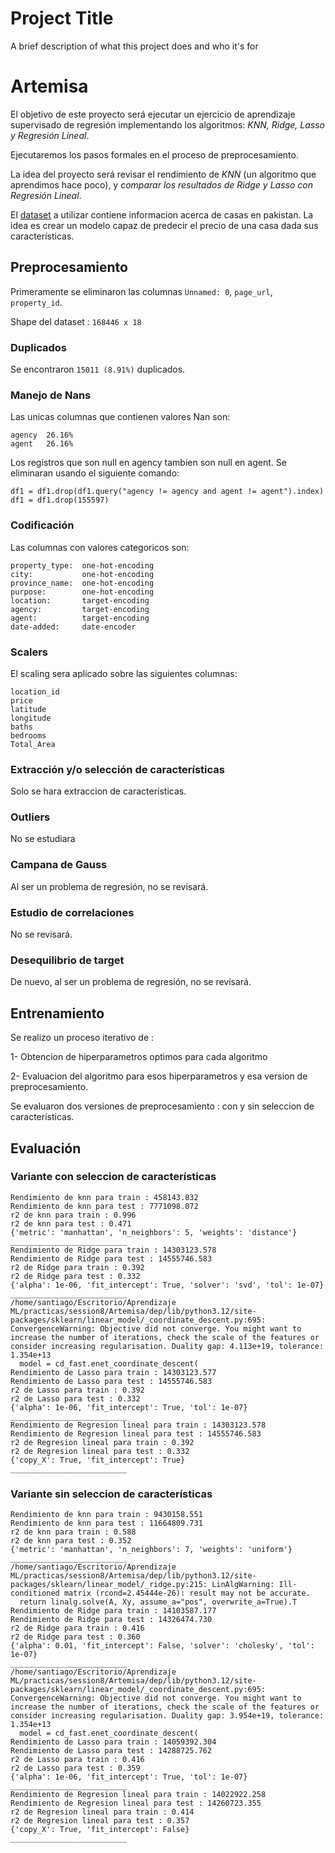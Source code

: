 
# Project Title

A brief description of what this project does and who it's for

# Artemisa

El objetivo de este proyecto será ejecutar un ejercicio de aprendizaje supervisado de regresión implementando los algoritmos: *KNN, Ridge, Lasso y Regresión Lineal*.

Ejecutaremos los pasos formales en el proceso de preprocesamiento.

La idea del proyecto será revisar el rendimiento de *KNN* (un algoritmo que aprendimos hace poco), y *comparar los resultados de Ridge y Lasso con Regresión Lineal*.

El [dataset](https://www.kaggle.com/datasets/ebrahimhaquebhatti/pakistan-house-price-prediction) a utilizar contiene informacion acerca de casas en pakistan. La idea es crear un modelo capaz de predecir el precio de una casa dada sus características.


## Preprocesamiento

Primeramente se eliminaron las columnas `Unnamed: 0`, `page_url`, `property_id`.

Shape del dataset : `168446 x 18`

### Duplicados

Se encontraron `15011 (8.91%)` duplicados.

### Manejo de Nans

Las unicas columnas que contienen valores Nan son:

```
agency  26.16%
agent   26.16%
```

Los registros que son null en agency tambien son null en agent. Se eliminaran usando el siguiente comando:

```
df1 = df1.drop(df1.query("agency != agency and agent != agent").index)
df1 = df1.drop(155597)
```

### Codificación

Las columnas con valores categoricos son:


```
property_type:  one-hot-encoding
city:           one-hot-encoding
province_name:  one-hot-encoding
purpose:        one-hot-encoding
location:       target-encoding
agency:         target-encoding
agent:          target-encoding
date-added:     date-encoder
```

### Scalers

El scaling sera aplicado sobre las siguientes columnas:

```
location_id
price
latitude
longitude
baths
bedrooms
Total_Area
```

### Extracción y/o selección de características

Solo se hara extraccion de características.

### Outliers

No se estudiara

### Campana de Gauss

Al ser un problema de regresión, no se revisará.

### Estudio de correlaciones

No se revisará.

### Desequilibrio de target

De nuevo, al ser un problema de regresión, no se revisará.


## Entrenamiento

Se realizo un proceso iterativo de :

1- Obtencion de hiperparametros optimos para cada algoritmo

2- Evaluacion del algoritmo para esos hiperparametros y esa version de preprocesamiento.

Se evaluaron dos versiones de preprocesamiento : con y sin seleccion de características.

## Evaluación


### Variante con seleccion de características

```
Rendimiento de knn para train : 458143.832
Rendimiento de knn para test : 7771098.072
r2 de knn para train : 0.996
r2 de knn para test : 0.471
{'metric': 'manhattan', 'n_neighbors': 5, 'weights': 'distance'}
__________________________
Rendimiento de Ridge para train : 14303123.578
Rendimiento de Ridge para test : 14555746.583
r2 de Ridge para train : 0.392
r2 de Ridge para test : 0.332
{'alpha': 1e-06, 'fit_intercept': True, 'solver': 'svd', 'tol': 1e-07}
__________________________
/home/santiago/Escritorio/Aprendizaje ML/practicas/session8/Artemisa/dep/lib/python3.12/site-packages/sklearn/linear_model/_coordinate_descent.py:695: ConvergenceWarning: Objective did not converge. You might want to increase the number of iterations, check the scale of the features or consider increasing regularisation. Duality gap: 4.113e+19, tolerance: 1.354e+13
  model = cd_fast.enet_coordinate_descent(
Rendimiento de Lasso para train : 14303123.577
Rendimiento de Lasso para test : 14555746.583
r2 de Lasso para train : 0.392
r2 de Lasso para test : 0.332
{'alpha': 1e-06, 'fit_intercept': True, 'tol': 1e-07}
__________________________
Rendimiento de Regresion lineal para train : 14303123.578
Rendimiento de Regresion lineal para test : 14555746.583
r2 de Regresion lineal para train : 0.392
r2 de Regresion lineal para test : 0.332
{'copy_X': True, 'fit_intercept': True}
__________________________

```

### Variante sin seleccion de características

```
Rendimiento de knn para train : 9430158.551
Rendimiento de knn para test : 11664809.731
r2 de knn para train : 0.588
r2 de knn para test : 0.352
{'metric': 'manhattan', 'n_neighbors': 7, 'weights': 'uniform'}
__________________________
/home/santiago/Escritorio/Aprendizaje ML/practicas/session8/Artemisa/dep/lib/python3.12/site-packages/sklearn/linear_model/_ridge.py:215: LinAlgWarning: Ill-conditioned matrix (rcond=2.45444e-26): result may not be accurate.
  return linalg.solve(A, Xy, assume_a="pos", overwrite_a=True).T
Rendimiento de Ridge para train : 14103587.177
Rendimiento de Ridge para test : 14326474.730
r2 de Ridge para train : 0.416
r2 de Ridge para test : 0.360
{'alpha': 0.01, 'fit_intercept': False, 'solver': 'cholesky', 'tol': 1e-07}
__________________________
/home/santiago/Escritorio/Aprendizaje ML/practicas/session8/Artemisa/dep/lib/python3.12/site-packages/sklearn/linear_model/_coordinate_descent.py:695: ConvergenceWarning: Objective did not converge. You might want to increase the number of iterations, check the scale of the features or consider increasing regularisation. Duality gap: 3.954e+19, tolerance: 1.354e+13
  model = cd_fast.enet_coordinate_descent(
Rendimiento de Lasso para train : 14059392.304
Rendimiento de Lasso para test : 14288725.762
r2 de Lasso para train : 0.416
r2 de Lasso para test : 0.359
{'alpha': 1e-06, 'fit_intercept': True, 'tol': 1e-07}
__________________________
Rendimiento de Regresion lineal para train : 14022922.258
Rendimiento de Regresion lineal para test : 14260723.355
r2 de Regresion lineal para train : 0.414
r2 de Regresion lineal para test : 0.357
{'copy_X': True, 'fit_intercept': False}
__________________________
```